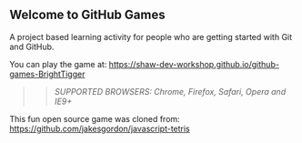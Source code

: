 ## Welcome to GitHub Games

A project based learning activity for people who are getting started with Git and GitHub.

You can play the game at: https://shaw-dev-workshop.github.io/github-games-BrightTigger

>> _*SUPPORTED BROWSERS*: Chrome, Firefox, Safari, Opera and IE9+_

This fun open source game was cloned from: https://github.com/jakesgordon/javascript-tetris
